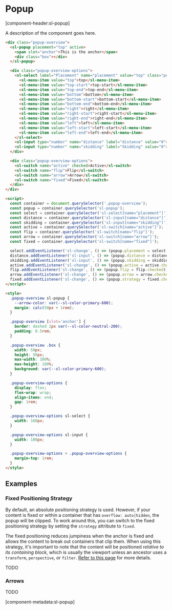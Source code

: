 # Popup

[component-header:sl-popup]

A description of the component goes here.

```html preview
<div class="popup-overview">
  <sl-popup placement="top" active>
    <span slot="anchor">This is the anchor</span>
    <div class="box"></div>
  </sl-popup>

  <div class="popup-overview-options">
    <sl-select label="Placement" name="placement" value="top" class="popup-overview-select">
      <sl-menu-item value="top">top</sl-menu-item>
      <sl-menu-item value="top-start">top-start</sl-menu-item>
      <sl-menu-item value="top-end">top-end</sl-menu-item>
      <sl-menu-item value="bottom">bottom</sl-menu-item>
      <sl-menu-item value="bottom-start">bottom-start</sl-menu-item>
      <sl-menu-item value="bottom-end">bottom-end</sl-menu-item>
      <sl-menu-item value="right">right</sl-menu-item>
      <sl-menu-item value="right-start">right-start</sl-menu-item>
      <sl-menu-item value="right-end">right-end</sl-menu-item>
      <sl-menu-item value="left">left</sl-menu-item>
      <sl-menu-item value="left-start">left-start</sl-menu-item>
      <sl-menu-item value="left-end">left-end</sl-menu-item>
    </sl-select>
    <sl-input type="number" name="distance" label="distance" value="0"></sl-input>
    <sl-input type="number" name="skidding" label="Skidding" value="0"></sl-input>
  </div>

  <div class="popup-overview-options">
    <sl-switch name="active" checked>Active</sl-switch>
    <sl-switch name="flip">Flip</sl-switch>
    <sl-switch name="arrow">Arrow</sl-switch>
    <sl-switch name="fixed">Fixed</sl-switch>
  </div>
</div>

<script>
  const container = document.querySelector('.popup-overview');
  const popup = container.querySelector('sl-popup');
  const select = container.querySelector('sl-select[name="placement"]');
  const distance = container.querySelector('sl-input[name="distance"]');
  const skidding = container.querySelector('sl-input[name="skidding"]');
  const active = container.querySelector('sl-switch[name="active"]');
  const flip = container.querySelector('sl-switch[name="flip"]');
  const arrow = container.querySelector('sl-switch[name="arrow"]');
  const fixed = container.querySelector('sl-switch[name="fixed"]');

  select.addEventListener('sl-change', () => (popup.placement = select.value));
  distance.addEventListener('sl-input', () => (popup.distance = distance.value));
  skidding.addEventListener('sl-input', () => (popup.skidding = skidding.value));
  active.addEventListener('sl-change', () => (popup.active = active.checked));
  flip.addEventListener('sl-change', () => (popup.flip = flip.checked));
  arrow.addEventListener('sl-change', () => (popup.arrow = arrow.checked));
  fixed.addEventListener('sl-change', () => (popup.strategy = fixed.checked ? 'fixed' : 'absolute'));
</script>

<style>
  .popup-overview sl-popup {
    --arrow-color: var(--sl-color-primary-600);
    margin: calc(50px + 1rem);
  }

  .popup-overview [slot='anchor'] {
    border: dashed 2px var(--sl-color-neutral-200);
    padding: 0.5rem;
  }

  .popup-overview .box {
    width: 50px;
    height: 50px;
    max-width: 100%;
    max-height: 100%;
    background: var(--sl-color-primary-600);
  }

  .popup-overview-options {
    display: flex;
    flex-wrap: wrap;
    align-items: end;
    gap: 1rem;
  }

  .popup-overview-options sl-select {
    width: 160px;
  }

  .popup-overview-options sl-input {
    width: 100px;
  }

  .popup-overview-options + .popup-overview-options {
    margin-top: 1rem;
  }
</style>
```

## Examples

### Fixed Positioning Strategy

By default, an absolute positioning strategy is used. However, if your content is fixed or within a container that has `overflow: auto|hidden`, the popup will be clipped. To work around this, you can switch to the fixed positioning strategy by setting the `strategy` attribute to `fixed`.

The fixed positioning reduces jumpiness when the anchor is fixed and allows the content to break out containers that clip them. When using this strategy, it's important to note that the content will be positioned _relative to its containing block_, which is usually the viewport unless an ancestor uses a `transform`, `perspective`, or `filter`. [Refer to this page](https://developer.mozilla.org/en-US/docs/Web/CSS/position#fixed) for more details.

TODO

### Arrows

TODO

[component-metadata:sl-popup]
